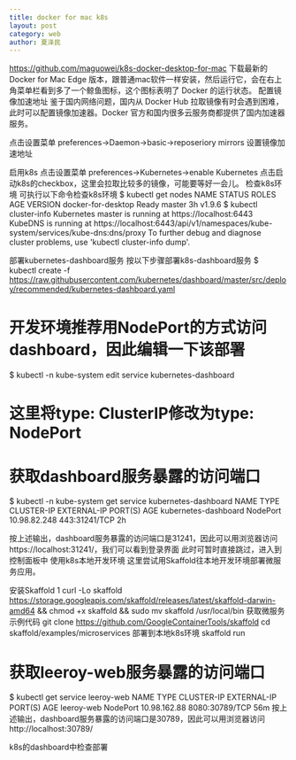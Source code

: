 ```yaml
---
title: docker for mac k8s
layout: post
category: web
author: 夏泽民
---
```

https://github.com/maguowei/k8s-docker-desktop-for-mac
下载最新的Docker for Mac Edge 版本，跟普通mac软件一样安装，然后运行它，会在右上角菜单栏看到多了一个鲸鱼图标，这个图标表明了 Docker 的运行状态。
配置镜像加速地址
鉴于国内网络问题，国内从 Docker Hub 拉取镜像有时会遇到困难，此时可以配置镜像加速器。Docker 官方和国内很多云服务商都提供了国内加速器服务。

点击设置菜单
preferences->Daemon->basic->reposeriory mirrors	
设置镜像加速地址
<!-- more -->
启用k8s
点击设置菜单
preferences->Kubernetes->enable Kubernetes
点击启动k8s的checkbox，这里会拉取比较多的镜像，可能要等好一会儿。
检查k8s环境
可执行以下命令检查k8s环境
$ kubectl get nodes
NAME                 STATUS    ROLES     AGE       VERSION
docker-for-desktop   Ready     master    3h        v1.9.6
$ kubectl cluster-info
Kubernetes master is running at https://localhost:6443
KubeDNS is running at https://localhost:6443/api/v1/namespaces/kube-system/services/kube-dns:dns/proxy
To further debug and diagnose cluster problems, use 'kubectl cluster-info dump'.

部署kubernetes-dashboard服务
按以下步骤部署k8s-dashboard服务
$ kubectl create -f https://raw.githubusercontent.com/kubernetes/dashboard/master/src/deploy/recommended/kubernetes-dashboard.yaml
# 开发环境推荐用NodePort的方式访问dashboard，因此编辑一下该部署
$ kubectl -n kube-system edit service kubernetes-dashboard
# 这里将type: ClusterIP修改为type: NodePort
# 获取dashboard服务暴露的访问端口
$ kubectl -n kube-system get service kubernetes-dashboard
NAME                   TYPE       CLUSTER-IP     EXTERNAL-IP   PORT(S)         AGE
kubernetes-dashboard   NodePort   10.98.82.248   <none>        443:31241/TCP   2h

按上述输出，dashboard服务暴露的访问端口是31241，因此可以用浏览器访问https://localhost:31241/，我们可以看到登录界面
此时可暂时直接跳过，进入到控制面板中
使用k8s本地开发环境
这里尝试用Skaffold往本地开发环境部署微服务应用。

安装Skaffold
1
curl -Lo skaffold https://storage.googleapis.com/skaffold/releases/latest/skaffold-darwin-amd64 && chmod +x skaffold && sudo mv skaffold /usr/local/bin
获取微服务示例代码
git clone https://github.com/GoogleContainerTools/skaffold
cd skaffold/examples/microservices
部署到本地k8s环境
skaffold run
# 获取leeroy-web服务暴露的访问端口
$ kubectl get service leeroy-web
NAME         TYPE       CLUSTER-IP     EXTERNAL-IP   PORT(S)          AGE
leeroy-web   NodePort   10.98.162.88   <none>        8080:30789/TCP   56m
按上述输出，dashboard服务暴露的访问端口是30789，因此可以用浏览器访问http://localhost:30789/

k8s的dashboard中检查部署

